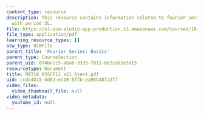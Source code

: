 ```yaml
---
content_type: resource
description: This resource contains information related to fourier series for functions
  with period 2L.
file: https://ol-ocw-studio-app-production.s3.amazonaws.com/courses/18-03sc-differential-equations-fall-2011/ccda4b154d62ec108ffbea95bd8fa3f7_MIT18_03SCF11_s21_6text.pdf
file_type: application/pdf
learning_resource_types: []
ocw_type: OCWFile
parent_title: 'Fourier Series: Basics'
parent_type: CourseSection
parent_uid: 074becc5-a6a6-3335-7815-bb2ca82e3a15
resourcetype: Document
title: MIT18_03SCF11_s21_6text.pdf
uid: ccda4b15-4d62-ec10-8ffb-ea95bd8fa3f7
video_files:
  video_thumbnail_file: null
video_metadata:
  youtube_id: null
---
```

